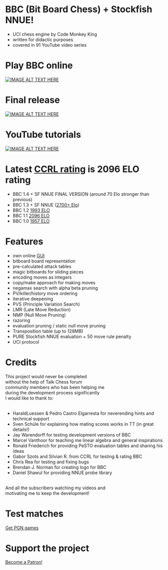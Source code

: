 # BBC (Bit Board Chess) + Stockfish NNUE!
 - UCI chess engine by Code Monkey King<br>
 - written for didactic purposes<br>
 - covered in 91 YouTube video series

# Play BBC online
[![IMAGE ALT TEXT HERE](https://github.com/maksimKorzh/uci-gui/blob/main/gui.png)](https://maksimkorzh.pythonanywhere.com)

# Final release
[![IMAGE ALT TEXT HERE](https://github.com/maksimKorzh/bbc/blob/master/LOGO.png)](https://github.com/maksimKorzh/bbc/releases/tag/1.4)

# YouTube tutorials
[![IMAGE ALT TEXT HERE](https://img.youtube.com/vi/QUNP-UjujBM/0.jpg)](https://www.youtube.com/watch?v=QUNP-UjujBM&list=PLmN0neTso3Jxh8ZIylk74JpwfiWNI76Cs)

# Latest <a href="https://www.computerchess.org.uk/ccrl/404/cgi/compare_engines.cgi?family=BBC&print=Rating+list&print=Results+table&print=LOS+table&print=Ponder+hit+table&print=Eval+difference+table&print=Comopp+gamenum+table&print=Overlap+table&print=Score+with+common+opponents">CCRL rating</a> is 2096 ELO rating
 - BBC 1.4 + SF NNUE FINAL VERSION (around 70 Elo stronger than previous)
 - BBC 1.3 + SF NNUE (<a href="http://talkchess.com/forum3/viewtopic.php?f=6&t=75536">2700+ Elo</a>)
 - BBC 1.2 <a href="https://www.computerchess.org.uk/ccrl/404/cgi/engine_details.cgi?match_length=30&each_game=1&print=Details&each_game=1&eng=BBC%201.2%2064-bit#BBC_1_2_64-bit">1993 ELO</a> 
 - BBC 1.1 <a href="https://www.computerchess.org.uk/ccrl/404/cgi/engine_details.cgi?print=Details&each_game=1&eng=BBC%201.1%2064-bit#BBC_1_1_64-bit">2096 ELO</a>
 - BBC 1.0 <a href="https://www.computerchess.org.uk/ccrl/404/cgi/engine_details.cgi?print=Details&each_game=1&eng=BBC%201.0%2064-bit#BBC_1_0_64-bit">1957 ELO </a>

# Features
 - own online <a href="https://github.com/maksimKorzh/uci-gui">GUI</a>
 - bitboard board representation
 - pre-calculated attack tables
 - magic bitboards for sliding pieces
 - encoding moves as integers
 - copy/make approach for making moves
 - negamax search with alpha beta pruning
 - PV/killer/history move ordering
 - iterative deepening
 - PVS (Principle Variation Search)
 - LMR (Late Move Reduction)
 - NMP (Null Move Pruning)
 - razoring
 - evaluation pruning / static null move pruning
 - Transposition table (up to 128MB)
 - PURE Stockfish NNUE evaluation + 50 move rule penalty
 - UCI protocol

# Credits
  
  This project would never be completed<br>
  without the help of Talk Chess forum<br>
  community members who has been helping me<br>
  during the development process significantly<br>
  I would like to thank to:<br>
  <br>
   - HaraldLuessen & Pedro Castro Elgarresta for neverending hints and technical support
   - Sven Schüle for explaining how mating scores works in TT (in great details!)
   - Jay Warendorff for testing development versions of BBC<br>
   - Marcel Vanthoor for teaching me linear algebra and general inspirations
   - Ronald Friederich for providing PeSTO evaluation tables and sharing his ideas
   - Gabor Szots and Silvian R. from CCRL for testing & rating BBC
   - Chris Rea for testing and fixing bugs
   - Brendan J. Norman for creating logo for BBC
   - Daniel Shawul for providing NNUE probe library
  <br>
  And all the subscribers watching my videos and<br>
  motivating me to keep the development!<br>

# Test matches
<a href="https://github.com/maksimKorzh/bbc/tree/master/pgn">Get PGN games</a>

# Support the project
<a href="https://www.patreon.com/code_monkey_king">Become a Patron!</a>
  
  
  
  
